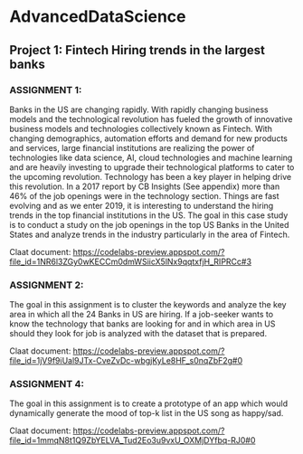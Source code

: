 # AdvancedDataScience
## Project 1: Fintech Hiring trends in the largest banks
### ASSIGNMENT 1: 
Banks in the US are changing rapidly. With rapidly changing business models and the technological revolution has fueled the growth of innovative business models and technologies collectively known as Fintech. 
With changing demographics, automation efforts and demand for new products and services, large financial institutions are realizing the power of technologies like data science, AI, cloud technologies and machine learning and are heavily investing to upgrade their technological platforms to cater to the upcoming revolution. Technology has been a key player in helping drive this revolution. 
In a 2017 report by CB Insights (See appendix) more than 46% of the job openings were in the technology section. Things are fast evolving and as we enter 2019, it is interesting to understand the hiring trends in the top financial institutions in the US.
The goal in this case study is to conduct a study on the job openings in the top US Banks in the United States and analyze trends in the industry particularly in the area of Fintech.

Claat document: https://codelabs-preview.appspot.com/?file_id=1NR6l3ZGy0wKECCm0dmWSiicX5lNx9qqtxfjH_RIPRCc#3


### ASSIGNMENT 2:
The goal in this assignment is to cluster the keywords and analyze the key area in which all the 24 Banks in US are hiring. 
If a job-seeker wants to know the technology that banks are looking for and in which area in US should they look for job is analyzed with the dataset that is prepared.

Claat document: https://codelabs-preview.appspot.com/?file_id=1jV9f9iUal9JTx-CveZvDc-wbgjKyLe8HF_s0nqZbF2g#0


### ASSIGNMENT 4:
The goal in this assignment is to create a prototype of an app which would dynamically generate the mood of top-k list in the US song as happy/sad.

Claat document: https://codelabs-preview.appspot.com/?file_id=1mmqN8t1Q9ZbYELVA_Tud2Eo3u9vxU_OXMjDYfbq-RJ0#0
